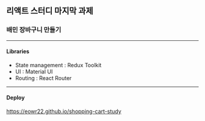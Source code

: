 ## 리액트 스터디 마지막 과제
### 배민 장바구니 만들기
---
#### Libraries
  * State management : Redux Toolkit
  * UI : Material UI
  * Routing : React Router
---
#### Deploy
 <a href="https://eowr22.github.io/shopping-cart-study" target="_blank">https://eowr22.github.io/shopping-cart-study</a>
